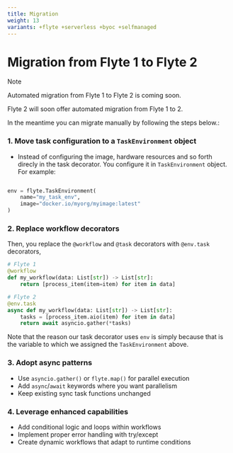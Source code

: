 ```yaml
---
title: Migration
weight: 13
variants: +flyte +serverless +byoc +selfmanaged
---
```


# Migration from Flyte 1 to Flyte 2

> [!NOTE]
> Automated migration from Flyte 1 to Flyte 2 is coming soon.

Flyte 2 will soon offer automated migration from Flyte 1 to 2.

In the meantime you can migrate manually by following the steps below.:

### 1. Move task configuration to a `TaskEnvironment` object

- Instead of configuring the image, hardware resources and so forth direcly in the task decorator.
You configure it in `TaskEnvironment` object. For example:

```python

env = flyte.TaskEnvironment(
    name="my_task_env",
    image="docker.io/myorg/myimage:latest"
)
```

### 2. Replace workflow decorators

Then, you replace the `@workflow` and `@task` decorators with `@env.task` decorators,

```python
# Flyte 1
@workflow
def my_workflow(data: List[str]) -> List[str]:
    return [process_item(item=item) for item in data]

# Flyte 2
@env.task
async def my_workflow(data: List[str]) -> List[str]:
    tasks = [process_item.aio(item) for item in data]
    return await asyncio.gather(*tasks)
```

Note that the reason our task decorator uses `env` is simply because that is the variable to which we assigned
the `TaskEnvironment` above.

### 3. Adopt async patterns

- Use `asyncio.gather()` or `flyte.map()` for parallel execution
- Add `async`/`await` keywords where you want parallelism
- Keep existing sync task functions unchanged

### 4. Leverage enhanced capabilities

- Add conditional logic and loops within workflows
- Implement proper error handling with try/except
- Create dynamic workflows that adapt to runtime conditions